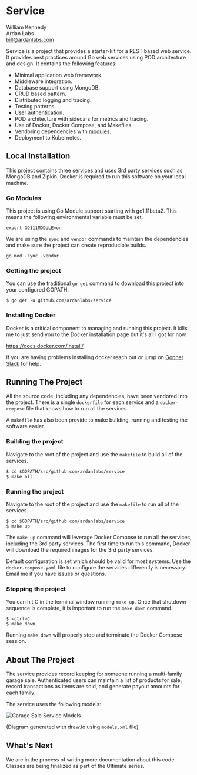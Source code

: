 # Service

William Kennedy  
Ardan Labs  
bill@ardanlabs.com

Service is a project that provides a starter-kit for a REST based web service. It provides best practices around Go web services using POD architecture and design. It contains the following features:

* Minimal application web framework.
* Middleware integration.
* Database support using MongoDB.
* CRUD based pattern.
* Distributed logging and tracing.
* Testing patterns.
* User authentication.
* POD architecture with sidecars for metrics and tracing.
* Use of Docker, Docker Compose, and Makefiles.
* Vendoring dependencies with [modules](https://github.com/golang/vgo).
* Deployment to Kubernetes.

## Local Installation

This project contains three services and uses 3rd party services such as MongoDB and Zipkin. Docker is required to run this software on your local machine.

### Go Modules

This project is using Go Module support starting with go1.11beta2. This means the following environmental variable must be set.

```
export GO111MODULE=on
```

We are using the `sync` and `vendor` commands to maintain the dependencies and make sure the project can create reproducible builds.

```
go mod -sync -vendor
```

### Getting the project

You can use the traditional `go get` command to download this project into your configured GOPATH.

```
$ go get -u github.com/ardanlabs/service
```

### Installing Docker

Docker is a critical component to managing and running this project. It kills me to just send you to the Docker installation page but it's all I got for now.

https://docs.docker.com/install/

If you are having problems installing docker reach out or jump on [Gopher Slack](http://invite.slack.golangbridge.org/) for help.

## Running The Project

All the source code, including any dependencies, have been vendored into the project. There is a single `dockerfile` for each service and a `docker-compose` file that knows how to run all the services.

A `makefile` has also been provide to make building, running and testing the software easier.

### Building the project

Navigate to the root of the project and use the `makefile` to build all of the services.

```
$ cd $GOPATH/src/github.com/ardanlabs/service
$ make all
```

### Running the project

Navigate to the root of the project and use the `makefile` to run all of the services.

```
$ cd $GOPATH/src/github.com/ardanlabs/service
$ make up
```

The `make up` command will leverage Docker Compose to run all the services, including the 3rd party services. The first time to run this command, Docker will download the required images for the 3rd party services.

Default configuration is set which should be valid for most systems. Use the `docker-compose.yaml` file to configure the services differently is necessary. Email me if you have issues or questions.

### Stopping the project

You can hit <ctrl>C in the terminal window running `make up`. Once that shutdown sequence is complete, it is important to run the `make down` command.

```
$ <ctrl>C
$ make down
```

Running `make down` will properly stop and terminate the Docker Compose session.

## About The Project

The service provides record keeping for someone running a multi-family garage sale. Authenticated users can maintain a list of products for sale, record transactions as items are sold, and generate payout amounts for each family.

The service uses the following models:

<img src="https://raw.githubusercontent.com/ardanlabs/service/master/models.jpg" alt="Garage Sale Service Models" title="Garage Sale Service Models" />

(Diagram generated with draw.io using `models.xml` file)

## What's Next

We are in the process of writing more documentation about this code. Classes are being finalized as part of the Ultimate series.
